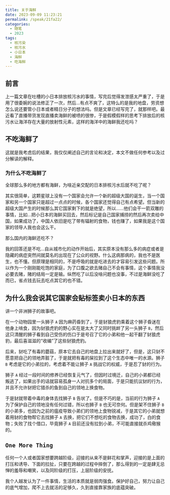 ```yaml
---
title: 关于海鲜
date: 2023-09-09 11:23:21
permalink: /speak/21fa22/
categories:
  - 随笔
  - 2023
tags:
  - 核污染
  - 核污水
  - 小日本
  - 海鲜
  - 吃海鲜
---
```


## 前言

上一篇文章在吐槽的小日本排放核污水的事情，写完后觉得发泄感太严重了，于是用了很委婉的说法修正了一次，然后...有点不爽了，这特么的是我的地盘，劳资想怎么说还要管小日本或者精日分子的想法吗。但是文章已经写完了，就那样吧。最近看了直播带货发现直播卖海鲜的被喷的很惨，于是假模假样的思考下排放后的核污水让海洋存在大量的放射性元素，这样的海洋中的海鲜我还吃吗？

<!-- more -->

<InArticleAdsense
    data-ad-client="ca-pub-1725717718088510"
    data-ad-slot="7426219401">
</InArticleAdsense>

## 不吃海鲜了

这就是我考虑后的结果，我仅仅阐述自己的言论和决定，本文不做任何参考以及过分解读的解释。

### 为什么不吃海鲜了

全球那么多的地方都有海鲜，为啥近亲交配的日本排核污水后就不吃了呢？

其实很简单，这颗星球上没有一个国家会允许一个新的超级大国的诞生，当一个国家和另一个国家只是超过一点点的时候，各个国家还觉得自己有点希望。但当新的超级大国产生的时候那么其它国家剩下的就是绝望，所以......他们会干一箭双雕的事情，比如...把小日本的海鲜买回去，然后标记是自己国家捕捞的然后再次卖给中国，如果成功了，中国人依旧是吃了带有辐射的食物，钱也赚了，如果我是这个国家的领导人我也会这么干。

那么国内的海鲜还吃不？

我的回答还是不吃...自从城市化的动作开始后，其实原本没有那么多的病症或者是隐藏的病症突然间就莫名的出现在了公众的视野。什么这病那病的，我也不是医生，也不懂。但原理是相同的，不是呼吸的就是吃进去的才容易引发这些问题。所以作为一个刚刚能吃饱的家庭，为了口腹之欲去赌自己不会有事情，这个事情我没必要去赌，赌的结局一定是输。纵然吃了以后没啥问题也没事，不过是海鲜没吃了而已，省点钱去玩去吃点其它的也不错。

## 为什么我会说其它国家会贴标签卖小日本的东西

讲一个非洲狮子的故事吧。

在一个动物园里一头狮子 `A` 因为麻药昏到了，于是豺狼虎豹乘着这个狮子昏迷在他身上啃食，因为豺狼虎豹的野心实在是太大了又同时挑衅了另一头狮子 `B`，然后这只清醒的狮子看到自己受伤的伤口于是号召了它的小弟和他一起干翻了豺狼虎豹，最后喜滋滋的“收编”了这些豺狼虎豹。

后来，豺吃了有毒的蘑菇，原本它去自己的地盘上拉出来就好了，但是，这只豺不愿意把自己的领地弄脏了，于是就把有毒的屎拉到了这个生态中唯一的水源。狮子 `B` 考虑是它的小弟拉的，考虑着不能让狮子 `A` 挑战它的权威，于是忍了豺的行为。

狮子 `A` 经过一段时间的修养已经恢复元气了，但因时过境迁，自己的小弟都已经叛逃了，如果出手的话就容易孤身一人对抗多个的局面，于是只能抗议豺的行为，并且不允许豺把它猎杀的鱼到自己的领地上换食物。

于是豺就带着中毒的身体去找狮子 `B` 告状了。但是不巧的是，当前的行为狮子 `A` 为了保护自己的领地没有任何过错，所以也狮子 `B` 也无可奈何。但是架不住狮子 `B` 的小弟多，也因为之前的瘟疫导致小弟们的领地上食物锐减，于是其它的小弟就想着用豺的食物帮它去找狮子 `A` 去换，把它们不想吃的食物去换，成功了，白的食物；失败了找个借口，毕竟狮子 `A` 目前还没有拉到小弟，不可能直接就杀鸡儆猴的。

## `One More Thing`

任何一个人或者国家想要跨越阶级，迎接的从来不是鲜花和掌声，迎接的是上面的打压和诱导、下面的拉扯，只要在跨越的过程中摔倒了，那么得到的一定是肆无忌惮的羞辱和嘲笑，以及同阶级的打压，上层阶级的安抚。

我个人越发认为了一件事情，生活的本质就是弱肉强食。保护好自己，努力让自己的底气增加，爬不上去就活的足够久，久到直接靠家族的底蕴突破。

